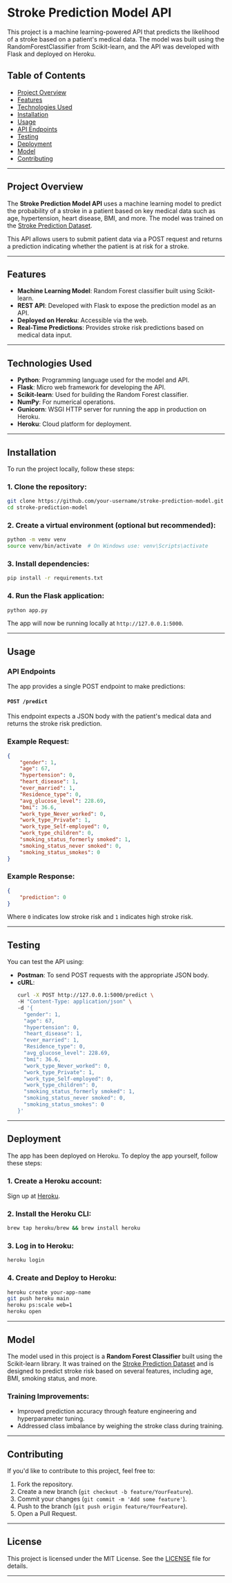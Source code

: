 # **Stroke Prediction Model API**

This project is a machine learning-powered API that predicts the likelihood of a stroke based on a patient's medical data. The model was built using the RandomForestClassifier from Scikit-learn, and the API was developed with Flask and deployed on Heroku.

## **Table of Contents**
- [Project Overview](#project-overview)
- [Features](#features)
- [Technologies Used](#technologies-used)
- [Installation](#installation)
- [Usage](#usage)
- [API Endpoints](#api-endpoints)
- [Testing](#testing)
- [Deployment](#deployment)
- [Model](#model)
- [Contributing](#contributing)

---

## **Project Overview**

The **Stroke Prediction Model API** uses a machine learning model to predict the probability of a stroke in a patient based on key medical data such as age, hypertension, heart disease, BMI, and more. The model was trained on the [Stroke Prediction Dataset](https://www.kaggle.com/fedesoriano/stroke-prediction-dataset).

This API allows users to submit patient data via a POST request and returns a prediction indicating whether the patient is at risk for a stroke.

---

## **Features**
- **Machine Learning Model**: Random Forest classifier built using Scikit-learn.
- **REST API**: Developed with Flask to expose the prediction model as an API.
- **Deployed on Heroku**: Accessible via the web.
- **Real-Time Predictions**: Provides stroke risk predictions based on medical data input.

---

## **Technologies Used**
- **Python**: Programming language used for the model and API.
- **Flask**: Micro web framework for developing the API.
- **Scikit-learn**: Used for building the Random Forest classifier.
- **NumPy**: For numerical operations.
- **Gunicorn**: WSGI HTTP server for running the app in production on Heroku.
- **Heroku**: Cloud platform for deployment.

---

## **Installation**

To run the project locally, follow these steps:

### 1. Clone the repository:
```bash
git clone https://github.com/your-username/stroke-prediction-model.git
cd stroke-prediction-model
```

### 2. Create a virtual environment (optional but recommended):
```bash
python -m venv venv
source venv/bin/activate  # On Windows use: venv\Scripts\activate
```

### 3. Install dependencies:
```bash
pip install -r requirements.txt
```

### 4. Run the Flask application:
```bash
python app.py
```

The app will now be running locally at `http://127.0.0.1:5000`.

---

## **Usage**

### API Endpoints

The app provides a single POST endpoint to make predictions:

#### **`POST /predict`**
This endpoint expects a JSON body with the patient's medical data and returns the stroke risk prediction.

### Example Request:
```json
{
    "gender": 1,
    "age": 67,
    "hypertension": 0,
    "heart_disease": 1,
    "ever_married": 1,
    "Residence_type": 0,
    "avg_glucose_level": 228.69,
    "bmi": 36.6,
    "work_type_Never_worked": 0,
    "work_type_Private": 1,
    "work_type_Self-employed": 0,
    "work_type_children": 0,
    "smoking_status_formerly smoked": 1,
    "smoking_status_never smoked": 0,
    "smoking_status_smokes": 0
}
```

### Example Response:
```json
{
    "prediction": 0
}
```
Where `0` indicates low stroke risk and `1` indicates high stroke risk.

---

## **Testing**

You can test the API using:
- **Postman**: To send POST requests with the appropriate JSON body.
- **cURL**: 
  ```bash
  curl -X POST http://127.0.0.1:5000/predict \
  -H "Content-Type: application/json" \
  -d '{
    "gender": 1,
    "age": 67,
    "hypertension": 0,
    "heart_disease": 1,
    "ever_married": 1,
    "Residence_type": 0,
    "avg_glucose_level": 228.69,
    "bmi": 36.6,
    "work_type_Never_worked": 0,
    "work_type_Private": 1,
    "work_type_Self-employed": 0,
    "work_type_children": 0,
    "smoking_status_formerly smoked": 1,
    "smoking_status_never smoked": 0,
    "smoking_status_smokes": 0
  }'
  ```

---

## **Deployment**

The app has been deployed on Heroku. To deploy the app yourself, follow these steps:

### 1. Create a Heroku account:
Sign up at [Heroku](https://www.heroku.com/).

### 2. Install the Heroku CLI:
```bash
brew tap heroku/brew && brew install heroku
```

### 3. Log in to Heroku:
```bash
heroku login
```

### 4. Create and Deploy to Heroku:
```bash
heroku create your-app-name
git push heroku main
heroku ps:scale web=1
heroku open
```

---

## **Model**

The model used in this project is a **Random Forest Classifier** built using the Scikit-learn library. It was trained on the [Stroke Prediction Dataset](https://www.kaggle.com/fedesoriano/stroke-prediction-dataset) and is designed to predict stroke risk based on several features, including age, BMI, smoking status, and more.

### Training Improvements:
- Improved prediction accuracy through feature engineering and hyperparameter tuning.
- Addressed class imbalance by weighing the stroke class during training.

---

## **Contributing**

If you'd like to contribute to this project, feel free to:
1. Fork the repository.
2. Create a new branch (`git checkout -b feature/YourFeature`).
3. Commit your changes (`git commit -m 'Add some feature'`).
4. Push to the branch (`git push origin feature/YourFeature`).
5. Open a Pull Request.

---

## **License**

This project is licensed under the MIT License. See the [LICENSE](LICENSE) file for details.

---